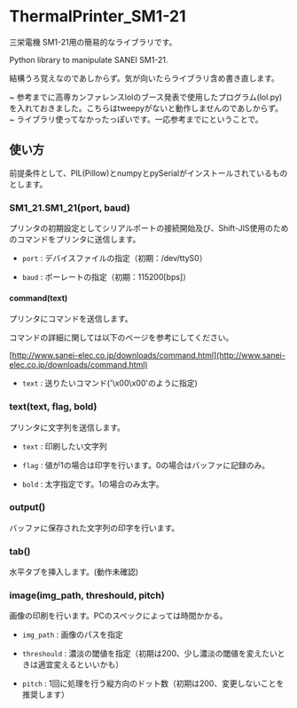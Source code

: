 # ThermalPrinter_SM1-21

三栄電機 SM1-21用の簡易的なライブラリです。

Python library to manipulate SANEI SM1-21.

結構うろ覚えなのであしからず。気が向いたらライブラリ含め書き直します。

~
参考までに高専カンファレンスlolのブース発表で使用したプログラム(lol.py)を入れておきました。こちらはtweepyがないと動作しませんのであしからず。
~
ライブラリ使ってなかったっぽいです。一応参考までにということで。

## 使い方

前提条件として、PIL(Pillow)とnumpyとpySerialがインストールされているものとします。

### SM1_21.SM1_21(port, baud)

プリンタの初期設定としてシリアルポートの接続開始及び、Shift-JIS使用のためのコマンドをプリンタに送信します。

* `port` : デバイスファイルの指定（初期：/dev/ttyS0）

* `baud` : ボーレートの指定（初期：115200[bps]）

#### command(text)

プリンタにコマンドを送信します。

コマンドの詳細に関しては以下のページを参考にしてください。

[http://www.sanei-elec.co.jp/downloads/command.html](http://www.sanei-elec.co.jp/downloads/command.html)

* `text` : 送りたいコマンド('\x00\x00'のように指定)

### text(text, flag, bold)

プリンタに文字列を送信します。  

* `text` : 印刷したい文字列

* `flag` : 値が1の場合は印字を行います。0の場合はバッファに記録のみ。

* `bold` : 太字指定です。1の場合のみ太字。

### output()

バッファに保存された文字列の印字を行います。

### tab()

水平タブを挿入します。(動作未確認)

### image(img_path, threshould, pitch)

画像の印刷を行います。PCのスペックによっては時間かかる。

* `img_path` : 画像のパスを指定

* `threshould` : 濃淡の閾値を指定（初期は200、少し濃淡の閾値を変えたいときは適宜変えるといいかも）

* `pitch` : 1回に処理を行う縦方向のドット数（初期は200、変更しないことを推奨します）
